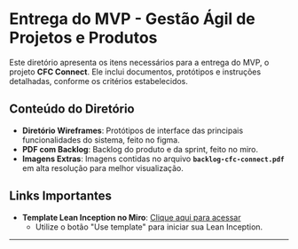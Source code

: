 # Entrega do MVP - Gestão Ágil de Projetos e Produtos 

Este diretório apresenta os itens necessários para a entrega do MVP, o projeto **CFC Connect**. Ele inclui documentos, protótipos e instruções detalhadas, conforme os critérios estabelecidos.

## Conteúdo do Diretório

- **Diretório Wireframes**: Protótipos de interface das principais funcionalidades do sistema, feito no figma.
- **PDF com Backlog**: Backlog do produto e da sprint, feito no miro.
- **Imagens Extras**: Imagens contidas no arquivo **`backlog-cfc-connect.pdf`** em alta resolução para melhor visualização.

## Links Importantes

- **Template Lean Inception no Miro**: [Clique aqui para acessar](https://miro.com/miroverse/lean-inception-workshop/)
  - Utilize o botão "Use template" para iniciar sua Lean Inception.

---
